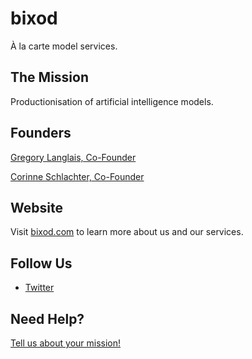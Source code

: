 # bixod

À la carte model services.

## The Mission 

Productionisation of artificial intelligence models.

## Founders

[Gregory Langlais, Co-Founder](http://bixod.com/people/gregory-langlais)

[Corinne Schlachter, Co-Founder](https://bixod.com/people/corinne-schlachter)

## Website

Visit [bixod.com](https://bixod.com) to learn more about us and our services.

## Follow Us

- [Twitter](https://twitter.com/bixod_inc)

## Need Help?

[Tell us about your mission!](https://bixod.com/consult)
